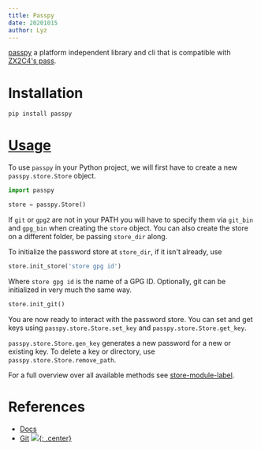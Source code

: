 ```yaml
---
title: Passpy
date: 20201015
author: Lyz
---
```


[passpy](https://github.com/bfrascher/passpy) a platform independent library and
cli that is compatible with [ZX2C4's pass](http://www.passwordstore.org/).

# Installation

```bash
pip install passpy
```

# [Usage](https://passpy.readthedocs.io/en/latest/tutorial.html#library)

To use `passpy` in your Python project, we will first have to create a
new `passpy.store.Store` object.

```python
import passpy

store = passpy.Store()
```

If `git` or `gpg2` are not in your PATH you will have to specify them via
`git_bin` and `gpg_bin` when creating the `store` object.  You can also create
the store on a different folder, be passing `store_dir` along.

To initialize the password store at `store_dir`, if it isn't
already, use

```python
store.init_store('store gpg id')
```

Where `store gpg id` is the name of a GPG ID.  Optionally, git can
be initialized in very much the same way.

```python
store.init_git()
```

You are now ready to interact with the password store.  You can set and get keys
using `passpy.store.Store.set_key` and `passpy.store.Store.get_key`.

`passpy.store.Store.gen_key` generates a new password for a new or existing key.
To delete a key or directory, use `passpy.store.Store.remove_path`.

For a full overview over all available methods see
[store-module-label](https://passpy.readthedocs.io/en/latest/reference.html#store-module-label).

# References

* [Docs](https://passpy.readthedocs.org/)
* [Git](https://github.com/bfrascher/passpy)
[![](not-by-ai.svg){: .center}](https://notbyai.fyi)
